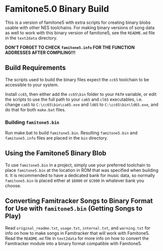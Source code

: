 # Famitone5.0 Binary Build

This is a version of famitone5 with extra scripts for creating binary blobs usable with other NES toolchains.
For making binary versions of song data as well to work with this binary version of famitone5, see the `README.md` 
file in the `text2data` directory.

**DON'T FORGET TO CHECK `famitone5.info` FOR THE FUNCTION ADDRESSES AFTER COMPILING!!!**

## Build Requirements

The scripts used to build the binary files expect the `cc65` toolchain to be accessible to your system.

Install `cc65`, then either add the `cc65\bin` folder to your `PATH` variable,
or edit the scripts to use the full path to your `ca65` and `cl65` executables, i.e.
change `ca65` to `C:\cc65\bin\ca65.exe` and `ld65` to `C:\cc65\bin\ld65.exe`,
and do that for both `make.bat` files.



### Building `famitone5.bin`

Run make.bat to build `famitone5.bin`.  Resulting `famitone5.bin` and `famitone5.info` files are placed 
in the `bin` directory.

## Using the Famitone5 Binary Blob

To use `famitone5.bin` in a project, simply use your preferred toolchain to place `famitone5.bin` at the
location in ROM that was specified when building it.  It is recommended to have a dedicated bank for music data, so 
normally `famitone5.bin` is placed either at `$8000` or `$C000` in whatever bank you choose.

## Converting Famitracker Songs to Binary Format for Use with `famitone5.bin` (Getting Songs to Play)
Read `original_readme.txt`, `usage.txt`, `internal.txt`, and `warning.txt` for info on how to make songs in
Famitracker that will work with Famitone5.  Read the `README.md` file in `text2data` for more info on how
to convert the Famitracker module into a binary format compatible with Famitone5.

